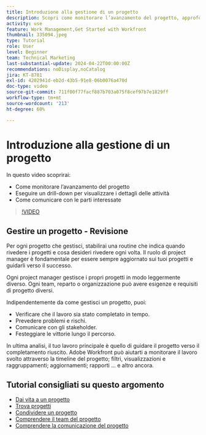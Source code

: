 ```yaml
---
title: Introduzione alla gestione di un progetto
description: Scopri come monitorare l’avanzamento del progetto, approfondire la panoramica per visualizzare i dettagli delle attività e comunicare con le parti interessate.
activity: use
feature: Work Management,Get Started with Workfront
thumbnail: 335094.jpeg
type: Tutorial
role: User
level: Beginner
team: Technical Marketing
last-substantial-update: 2024-04-22T00:00:00Z
recommendations: noDisplay,noCatalog
jira: KT-8781
exl-id: 4202941d-eb2d-43b5-91e8-06b0076a470d
doc-type: video
source-git-commit: 711f00f77facf887b703a075f8cef97b7e1829ff
workflow-type: tm+mt
source-wordcount: '213'
ht-degree: 60%

---
```


# Introduzione alla gestione di un progetto

In questo video scoprirai:

* Come monitorare l’avanzamento del progetto
* Eseguire un drill-down per visualizzare i dettagli delle attività
* Come comunicare con le parti interessate

>[!VIDEO](https://video.tv.adobe.com/v/335094/?quality=12&learn=on)

## Gestire un progetto - Revisione

Per ogni progetto che gestisci, stabilirai una routine che indica quando rivedere i progetti e cosa desideri rivedere ogni volta. Il ruolo di project manager è fondamentale per essere sempre aggiornato sui tuoi progetti e guidarli verso il successo.

Ogni project manager gestisce i propri progetti in modo leggermente diverso. Ogni team, reparto o organizzazione può avere esigenze e requisiti di progetto diversi.

Indipendentemente da come gestisci un progetto, puoi:

* Verificare che il lavoro sia stato completato in tempo.
* Prevedere problemi e rischi.
* Comunicare con gli stakeholder.
* Festeggiare le vittorie lungo il percorso.

In ultima analisi, il tuo lavoro principale è quello di guidare il progetto verso il completamento riuscito. Adobe Workfront può aiutarti a monitorare il lavoro svolto attraverso la timeline del progetto; filtri, visualizzazioni e raggruppamenti; aggiornamenti; rapporti ... e altro ancora.

<!---
learn more urls
3 universal principles of project management
What is a project manager?
Project management knowledge areas
9 best practices for effective project management
10 work management problems and how to solve them
--->

## Tutorial consigliati su questo argomento

* [Dai vita a un progetto](https://experienceleague.adobe.com/en/docs/workfront-learn/tutorials-workfront/manage-work/projects/take-a-project-live.md)
* [Trova progetti](https://experienceleague.adobe.com/en/docs/workfront-learn/tutorials-workfront/manage-work/projects/find-projects.md)
* [Condividere un progetto](https://experienceleague.adobe.com/en/docs/workfront-learn/tutorials-workfront/manage-work/projects/share-a-project.md)
* [Comprendere il team del progetto](https://experienceleague.adobe.com/en/docs/workfront-learn/tutorials-workfront/manage-work/projects/understand-the-project-team.md)
* [Comprendere la comunicazione del progetto](https://experienceleague.adobe.com/en/docs/workfront-learn/tutorials-workfront/manage-work/projects/understand-project-communication.md)
